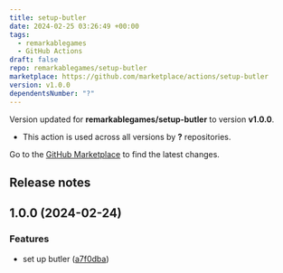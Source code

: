 ```yaml
---
title: setup-butler
date: 2024-02-25 03:26:49 +00:00
tags:
  - remarkablegames
  - GitHub Actions
draft: false
repo: remarkablegames/setup-butler
marketplace: https://github.com/marketplace/actions/setup-butler
version: v1.0.0
dependentsNumber: "?"
---
```



Version updated for **remarkablegames/setup-butler** to version **v1.0.0**.
- This action is used across all versions by **?** repositories.

Go to the [GitHub Marketplace](https://github.com/marketplace/actions/setup-butler) to find the latest changes.

## Release notes

## 1.0.0 (2024-02-24)

### Features

* set up butler ([a7f0dba](https://github.com/remarkablegames/setup-butler/commit/a7f0dba920a8897395f95c60cfb0e42e39b563a4))
